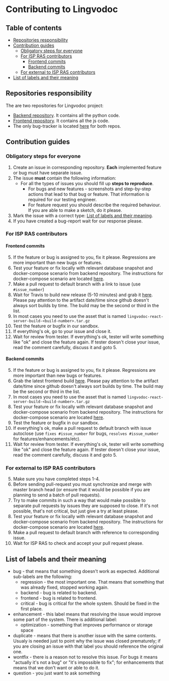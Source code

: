 # Contributing to Lingvodoc

## Table of contents
  * [Repositories responsibility](#repositories-responsibility)
  * [Contribution guides](#contribution-guides)
    + [Obligatory steps for everyone](#obligatory-steps-for-everyone)
    + [For ISP RAS contributors](#for-isp-ras-contributors)
      - [Frontend commits](#frontend-commits)
      - [Backend commits](#backend-commits)
    + [For external to ISP RAS contributors](#for-external-to-isp-ras-contributors)
  * [List of labels and their meaning](#list-of-labels-and-their-meaning)

## Repositories responsibility

The are two repositories for Lingvodoc project:

* [Backend repository](https://github.com/ispras/lingvodoc). It contains all the python code.
* [Frontend repository](https://github.com/ispras/lingvodoc-react). It contains all the js code.
* The only bug-tracker is located [here](https://github.com/ispras/lingvodoc-react/issues) for both repos.

## Contribution guides

### Obligatory steps for everyone

1. Create an issue in corresponding repository. **Each** implemented feature or bug must have separate issue.
2. The issue **must** contain the following information:
    * For all the types of issues you should fill up **steps to reproduce**. 
        * For bugs and new features - screenshots and step-by-step actions that lead to that bug or feature. That information is required for our testing engineer.
        * For feature request you should describe the required behaviour. If you are able to make a sketch, do it please.
3. Mark the issue with a correct type: [List of labels and their meaning](#label-list).
4. If you have created a bug-report wait for our response please.

### For ISP RAS contributors

#### Frontend commits
5. If the feature or bug is assigned to you, fix it please. Regressions are more important than new bugs or features.
6. Test your feature or fix locally with relevant database snapshot and docker-compose scenario from backend repository. The instructions for docker-compose scenario are located [here](https://github.com/ispras/lingvodoc/docker).
7. Make a pull request to default branch with a link to issue (use `#issue_number`)
8. Wait for Travis to build new release (5-10 minutes) and grab it [here](https://github.com/ispras/lingvodoc-react/releases). Please pay attention to the artifact date/time since github doesn't always sort builds by time. The build may be the second or third in the list.
9. In most cases you need to use the asset that is named `lingvodoc-react-server-build-<build-number>.tar.gz`
10. Test the feature or bugfix in our sandbox.
11. If everything's ok, go to your issue and close it.
12. Wait for review from tester. If everything's ok, tester will write something like "ok" and close the feature again. If tester doesn't close your issue, read the comment carefully, discuss it and goto 5.

#### Backend commits
5. If the feature or bug is assigned to you, fix it please. Regressions are more important than new bugs or features.
6. Grab the latest frontend build [here](https://github.com/ispras/lingvodoc-react/releases). Please pay attention to the artifact date/time since github doesn't always sort builds by time. The build may be the second or third in the list.
7. In most cases you need to use the asset that is named `lingvodoc-react-server-build-<build-number>.tar.gz`
8. Test your feature or fix locally with relevant database snapshot and docker-compose scenario from backend repository. The instructions for docker-compose scenario are located [here](https://github.com/ispras/lingvodoc/docker).
9. Test the feature or bugfix in our sandbox.
10. If everything's ok, make a pull request to default branch with issue autoclose (use `fixes #issue_number` for bugs, `resolves #issue_number` for features/enhancements/etc).
11. Wait for review from tester. If everything's ok, tester will write something like "ok" and close the feature again. If tester doesn't close your issue, read the comment carefully, discuss it and goto 5.


### For external to ISP RAS contributors

5. Make sure you have completed steps 1-4.
6. Before sending pull-request you must synchronize and merge with master branch head (or ensure that it would be possible if you are planning to send a batch of pull requests).
6. Try to make commits in such a way that would make possible to separate pull requests by issues they are supposed to close. If it's not possible, that's not critical, but just give a try at least please.
7. Test your feature or fix locally with relevant database snapshot and docker-compose scenario from backend repository. The instructions for docker-compose scenario are located [here](https://github.com/ispras/lingvodoc/docker).
8. Make a pull request to default branch with reference to corresponding issue.
9. Wait for ISP RAS to check and accept your pull request please.


## List of labels and their meaning

* bug - that means that something doesn't work as expected. Additional sub-labels are the following:
    * regression - the most important one. That means that something that was already fixed, stopped working again.
    * backend - bug is related to backend.
    * frontend - bug is related to frontend.
    * critical - bug is critical for the whole system. Should be fixed in the first place.
* enhancement - this label means that resolving the issue would improve some part of the system. There is additional label:
    * optimization - something that improves performance or storage space
* duplicate - means that there is another issue with the same contents. Usualy is needed just to point why the issue was closed prematurely; if you are closing an issue with that label you should reference the original one.
* wontfix - there is a reason not to resolve this issue. For bugs it means "actually it's not a bug" or "it's impossible to fix"; for enhancements that means that we don't want or able to do it.
* question - you just want to ask something



